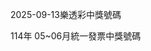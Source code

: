 
2025-09-13樂透彩中獎號碼

                                
114年 05~06月統一發票中獎號碼
                             